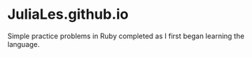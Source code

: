 # JuliaLes.github.io

Simple practice problems in Ruby completed as I first began learning the language.
